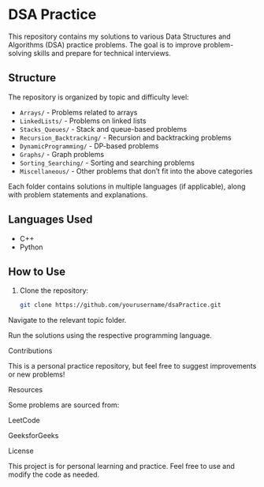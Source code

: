 # DSA Practice

This repository contains my solutions to various Data Structures and Algorithms (DSA) practice problems. The goal is to improve problem-solving skills and prepare for technical interviews.

## Structure

The repository is organized by topic and difficulty level:
- `Arrays/` - Problems related to arrays
- `LinkedLists/` - Problems on linked lists
- `Stacks_Queues/` - Stack and queue-based problems
- `Recursion_Backtracking/` - Recursion and backtracking problems
- `DynamicProgramming/` - DP-based problems
- `Graphs/` - Graph problems
- `Sorting_Searching/` - Sorting and searching problems
- `Miscellaneous/` - Other problems that don’t fit into the above categories

Each folder contains solutions in multiple languages (if applicable), along with problem statements and explanations.

## Languages Used
- C++
- Python

## How to Use
1. Clone the repository:
   ```sh
   git clone https://github.com/yourusername/dsaPractice.git
Navigate to the relevant topic folder.

Run the solutions using the respective programming language.

Contributions

This is a personal practice repository, but feel free to suggest improvements or new problems!

Resources

Some problems are sourced from:

LeetCode

GeeksforGeeks


License

This project is for personal learning and practice. Feel free to use and modify the code as needed.

